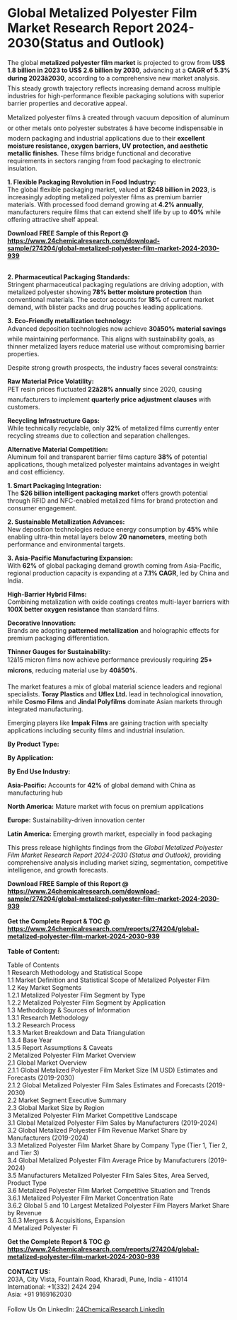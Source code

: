 <h1>Global Metalized Polyester Film Market Research Report 2024-2030(Status and Outlook)</h1><p>The global <strong>metalized polyester film market</strong> is projected to grow from <strong>US$ 1.8 billion in 2023 to US$ 2.6 billion by 2030</strong>, advancing at a <strong>CAGR of 5.3% during 2023â2030</strong>, according to a comprehensive new market analysis. This steady growth trajectory reflects increasing demand across multiple industries for high-performance flexible packaging solutions with superior barrier properties and decorative appeal.</p><p>Metalized polyester films â created through vacuum deposition of aluminum or other metals onto polyester substrates â have become indispensable in modern packaging and industrial applications due to their <strong>excellent moisture resistance, oxygen barriers, UV protection, and aesthetic metallic finishes</strong>. These films bridge functional and decorative requirements in sectors ranging from food packaging to electronic insulation.</p><p><strong>1. Flexible Packaging Revolution in Food Industry:</strong><br>
The global flexible packaging market, valued at <strong>$248 billion in 2023</strong>, is increasingly adopting metalized polyester films as premium barrier materials. With processed food demand growing at <strong>4.2% annually</strong>, manufacturers require films that can extend shelf life by up to <strong>40%</strong> while offering attractive shelf appeal.</p><div><b>Download FREE Sample of this Report @ 
            <a href="https://www.24chemicalresearch.com/download-sample/274204/global-metalized-polyester-film-market-2024-2030-939">
            https://www.24chemicalresearch.com/download-sample/274204/global-metalized-polyester-film-market-2024-2030-939</a></b></div><br><p><strong>2. Pharmaceutical Packaging Standards:</strong><br>
Stringent pharmaceutical packaging regulations are driving adoption, with metalized polyester showing <strong>78% better moisture protection</strong> than conventional materials. The sector accounts for <strong>18%</strong> of current market demand, with blister packs and drug pouches leading applications.</p><p><strong>3. Eco-Friendly metallization technology:</strong><br>
Advanced deposition technologies now achieve <strong>30â50% material savings</strong> while maintaining performance. This aligns with sustainability goals, as thinner metalized layers reduce material use without compromising barrier properties.</p><p>Despite strong growth prospects, the industry faces several constraints:</p><p><strong>Raw Material Price Volatility:</strong><br>
PET resin prices fluctuated <strong>22â28% annually</strong> since 2020, causing manufacturers to implement <strong>quarterly price adjustment clauses</strong> with customers.</p><p><strong>Recycling Infrastructure Gaps:</strong><br>
While technically recyclable, only <strong>32%</strong> of metalized films currently enter recycling streams due to collection and separation challenges.</p><p><strong>Alternative Material Competition:</strong><br>
Aluminum foil and transparent barrier films capture <strong>38%</strong> of potential applications, though metalized polyester maintains advantages in weight and cost efficiency.</p><p><strong>1. Smart Packaging Integration:</strong><br>
The <strong>$26 billion intelligent packaging market</strong> offers growth potential through RFID and NFC-enabled metalized films for brand protection and consumer engagement.</p><p><strong>2. Sustainable Metallization Advances:</strong><br>
New deposition technologies reduce energy consumption by <strong>45%</strong> while enabling ultra-thin metal layers below <strong>20 nanometers</strong>, meeting both performance and environmental targets.</p><p><strong>3. Asia-Pacific Manufacturing Expansion:</strong><br>
With <strong>62%</strong> of global packaging demand growth coming from Asia-Pacific, regional production capacity is expanding at a <strong>7.1% CAGR</strong>, led by China and India.</p><p><strong>High-Barrier Hybrid Films:</strong><br>
Combining metalization with oxide coatings creates multi-layer barriers with <strong>100X better oxygen resistance</strong> than standard films.</p><p><strong>Decorative Innovation:</strong><br>
Brands are adopting <strong>patterned metallization</strong> and holographic effects for premium packaging differentiation.</p><p><strong>Thinner Gauges for Sustainability:</strong><br>
12â15 micron films now achieve performance previously requiring <strong>25+ microns</strong>, reducing material use by <strong>40â50%</strong>.</p><p>The market features a mix of global material science leaders and regional specialists. <strong>Toray Plastics</strong> and <strong>Uflex Ltd.</strong> lead in technological innovation, while <strong>Cosmo Films</strong> and <strong>Jindal Polyfilms</strong> dominate Asian markets through integrated manufacturing.</p><p>Emerging players like <strong>Impak Films</strong> are gaining traction with specialty applications including security films and industrial insulation.</p><p><strong>By Product Type:</strong></p><p><strong>By Application:</strong></p><p><strong>By End Use Industry:</strong></p><p><strong>Asia-Pacific:</strong> Accounts for <strong>42%</strong> of global demand with China as manufacturing hub</p><p><strong>North America:</strong> Mature market with focus on premium applications</p><p><strong>Europe:</strong> Sustainability-driven innovation center</p><p><strong>Latin America:</strong> Emerging growth market, especially in food packaging</p><p>This press release highlights findings from the <em>Global Metalized Polyester Film Market Research Report 2024-2030 (Status and Outlook)</em>, providing comprehensive analysis including market sizing, segmentation, competitive intelligence, and growth forecasts.</p><div><b>Download FREE Sample of this Report @ 
            <a href="https://www.24chemicalresearch.com/download-sample/274204/global-metalized-polyester-film-market-2024-2030-939">
            https://www.24chemicalresearch.com/download-sample/274204/global-metalized-polyester-film-market-2024-2030-939</a></b></div><br><div><b>Get the Complete Report & TOC @ 
            <a href="https://www.24chemicalresearch.com/reports/274204/global-metalized-polyester-film-market-2024-2030-939">
            https://www.24chemicalresearch.com/reports/274204/global-metalized-polyester-film-market-2024-2030-939</a></b></div><br>
            <b>Table of Content:</b><p>Table of Contents<br />
1 Research Methodology and Statistical Scope<br />
1.1 Market Definition and Statistical Scope of Metalized Polyester Film<br />
1.2 Key Market Segments<br />
1.2.1 Metalized Polyester Film Segment by Type<br />
1.2.2 Metalized Polyester Film Segment by Application<br />
1.3 Methodology & Sources of Information<br />
1.3.1 Research Methodology<br />
1.3.2 Research Process<br />
1.3.3 Market Breakdown and Data Triangulation<br />
1.3.4 Base Year<br />
1.3.5 Report Assumptions & Caveats<br />
2 Metalized Polyester Film Market Overview<br />
2.1 Global Market Overview<br />
2.1.1 Global Metalized Polyester Film Market Size (M USD) Estimates and Forecasts (2019-2030)<br />
2.1.2 Global Metalized Polyester Film Sales Estimates and Forecasts (2019-2030)<br />
2.2 Market Segment Executive Summary<br />
2.3 Global Market Size by Region<br />
3 Metalized Polyester Film Market Competitive Landscape<br />
3.1 Global Metalized Polyester Film Sales by Manufacturers (2019-2024)<br />
3.2 Global Metalized Polyester Film Revenue Market Share by Manufacturers (2019-2024)<br />
3.3 Metalized Polyester Film Market Share by Company Type (Tier 1, Tier 2, and Tier 3)<br />
3.4 Global Metalized Polyester Film Average Price by Manufacturers (2019-2024)<br />
3.5 Manufacturers Metalized Polyester Film Sales Sites, Area Served, Product Type<br />
3.6 Metalized Polyester Film Market Competitive Situation and Trends<br />
3.6.1 Metalized Polyester Film Market Concentration Rate<br />
3.6.2 Global 5 and 10 Largest Metalized Polyester Film Players Market Share by Revenue<br />
3.6.3 Mergers & Acquisitions, Expansion<br />
4 Metalized Polyester Fi</p><div><b>Get the Complete Report & TOC @ 
            <a href="https://www.24chemicalresearch.com/reports/274204/global-metalized-polyester-film-market-2024-2030-939">
            https://www.24chemicalresearch.com/reports/274204/global-metalized-polyester-film-market-2024-2030-939</a></b></div><br><b>CONTACT US:</b><br>
            203A, City Vista, Fountain Road, Kharadi, Pune, India - 411014<br>
            International: +1(332) 2424 294<br>
            Asia: +91 9169162030 <br><br>
            Follow Us On LinkedIn: <a href="https://www.linkedin.com/company/24chemicalresearch/">24ChemicalResearch LinkedIn</a>